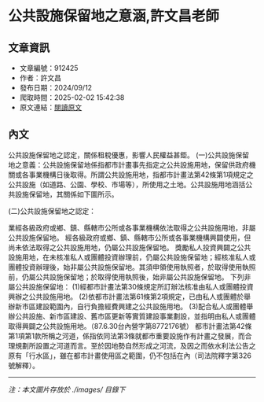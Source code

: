 # 公共設施保留地之意涵,許文昌老師

## 文章資訊
- 文章編號：912425
- 作者：許文昌
- 發布日期：2024/09/12
- 爬取時間：2025-02-02 15:42:38
- 原文連結：[閱讀原文](https://real-estate.get.com.tw/Columns/detail.aspx?no=912425)

## 內文
公共設施保留地之認定，關係租稅優惠，影響人民權益甚鉅。
(一)公共設施保留地之意義：公共設施保留地係指都市計畫事先指定之公共設施用地，保留供政府機關或各事業機構日後取得。所謂公共設施用地，指都市計畫法第42條第1項規定之公共設施（如道路、公園、學校、市場等），所使用之土地。公共設施用地涵括公共設施保留地，其關係如下圖所示。

(二)公共設施保留地之認定：

業經各級政府或鄉、鎮、縣轄市公所或各事業機構依法取得之公共設施用地，非屬公共設施保留地。
經各級政府或鄉、鎮、縣轄市公所或各事業機構興闢使用，但尚未依法取得之公共設施用地，仍屬公共設施保留地。
獎勵私人投資興闢之公共設施用地，在未核准私人或團體投資辦理前，仍屬公共設施保留地；經核准私人或團體投資辦理後，始非屬公共設施保留地。其須申領使用執照者，於取得使用執照前，仍屬公共設施保留地；於取得使用執照後，始非屬公共設施保留地。
下列非屬公共設施保留地： (1)經都市計畫法第30條規定所訂辦法核准由私人或團體投資興辦之公共設施用地。 (2)依都市計畫法第61條第2項規定，已由私人或團體於舉辦新市區建設範圍內，自行負擔經費興建之公共設施用地。 (3)配合私人或團體舉辦公共設施、新市區建設、舊市區更新等實質建設事業劃設，並指明由私人或團體取得興闢之公共設施用地。（87.6.30台內營字第8772176號）
都市計畫法第42條第1項第1款所稱之河道，係指依同法第3條就都市重要設施作有計畫之發展，而合理規劃所設置之河道而言。至於因地勢自然形成之河流，及因之而依水利法公告之原有「行水區」，雖在都市計畫使用區之範圍，仍不包括在內（司法院釋字第326號解釋）。

---
*注：本文圖片存放於 ./images/ 目錄下*
